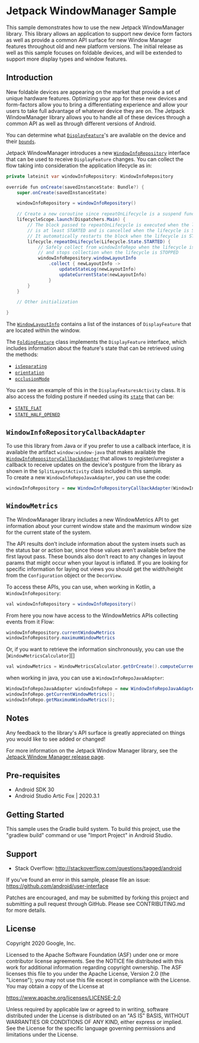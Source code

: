 
Jetpack WindowManager Sample
===================================

This sample demonstrates how to use the new Jetpack WindowManager library.
This library allows an application to support new device form factors as well as
provide a common API surface for new Window Manager features throughout old and
new platform versions. The initial release as well as this sample focuses on
foldable devices, and will be extended to support more display types and window
features.

Introduction
------------

New foldable devices are appearing on the market that provide a set of unique
hardware features. Optimizing your app for these new devices and form-factors
allow you to bring a differentiating experience and allow your users to take
full advantage of whatever device they are on. The Jetpack WindowManager
library allows you to handle all of these devices through a common API as well
as through different versions of Android.

You can determine what [`DisplayFeature`][0]'s are available on the device
and their
[`bounds`][1].

Jetpack WindowManager introduces a new [`WindowInfoRepository`][2] interface that can
be used to receive `DisplayFeature` changes. You can collect the flow taking
into consideration the application lifecycle as in:
``` java
private lateinit var windowInfoRepository: WindowInfoRepository

override fun onCreate(savedInstanceState: Bundle?) {
    super.onCreate(savedInstanceState)

    windowInfoRepository = windowInfoRepository()

    // Create a new coroutine since repeatOnLifecycle is a suspend function
    lifecycleScope.launch(Dispatchers.Main) {
        // The block passed to repeatOnLifecycle is executed when the lifecycle
        // is at least STARTED and is cancelled when the lifecycle is STOPPED.
        // It automatically restarts the block when the lifecycle is STARTED again.
        lifecycle.repeatOnLifecycle(Lifecycle.State.STARTED) {
            // Safely collect from windowInfoRepo when the lifecycle is STARTED
            // and stops collection when the lifecycle is STOPPED
            windowInfoRepository.windowLayoutInfo
                .collect { newLayoutInfo ->
                    updateStateLog(newLayoutInfo)
                    updateCurrentState(newLayoutInfo)
                }
        }
    }

    // Other initialization

}
```

The [`WindowLayoutInfo`][3] contains a list of the instances of
`DisplayFeature` that are located within the window.

The [`FoldingFeature`][4] class implements the `DisplayFeature` interface,
which includes information about the feature's state that can be retrieved
using the methods:

  * [`isSeparating`][20]
  * [`orientation`][21]
  * [`occlusionMode`][22]

You can see an example of this in the `DisplayFeaturesActivity` class.
It is also access the folding posture if needed using its [`state`][23] that
can be:

  * [`STATE_FLAT`][24]
  * [`STATE_HALF_OPENED`][25]


[0]: https://developer.android.com/reference/androidx/window/DisplayFeature
[1]: https://developer.android.com/reference/androidx/window/DisplayFeature#bounds()
[2]: https://developer.android.com/reference/androidx/window/WindowInfoRepository
[3]: https://developer.android.com/reference/androidx/window/WindowLayoutInfo
[4]: https://developer.android.com/reference/androidx/window/FoldingFeature

[20]: https://developer.android.com/reference/androidx/window/FoldingFeature#isSeparating()
[21]: https://developer.android.com/reference/androidx/window/FoldingFeature#orientation()
[22]: https://developer.android.com/reference/androidx/window/FoldingFeature#occlusionMode()
[23]: https://developer.android.com/reference/androidx/window/FoldingFeature#state()
[24]: https://developer.android.com/reference/androidx/window/FoldingFeature.Companion#STATE_FLAT()
[25]: https://developer.android.com/reference/androidx/window/FoldingFeature.Companion#STATE_HALF_OPENED()

`WindowInfoRepositoryCallbackAdapter`
-------------------------------------

To use this library from Java or if you prefer to use a callback interface, it
is available the artifact `window:window-java` that makes available the 
[`WindowInfoRepositoryCallbackAdapter`][30] that allows to
register/unregister a callback to receive updates on the device's postgure
from the library as shown in the `SplitLayoutActivity` class included in this
sample.  
To create a new `WindowInfoRepoJavaAdapter`, you can use the code:

```java
windowInfoRepository = new WindowInfoRepositoryCallbackAdapter(WindowInfoRepository.getOrCreate(this));
```

[30]: https://developer.android.com/reference/androidx/window/java/WindowInfoRepositoryCallbackAdapter

`WindowMetrics`
---------------

The WindowManager library includes a new WindowMetrics API to get information
about your current window state and the maximum window size for the current
state of the system.

The API results don’t include information about the system insets such as the
status bar or action bar, since those values aren’t available before the first
layout pass. These bounds also don’t react to any changes in layout params
that might occur when your layout is inflated. If you are looking for specific
information for laying out views you should get the width/height from the
`Configuration` object or the `DecorView`.

To access these APIs, you can use, when working in Kotlin, a `WindowInfoRepository`:

``` java
val windowInfoRepository = windowInfoRepository()
```

From here you now have access to the WindowMetrics APIs collecting events from it Flow:

``` java
windowInfoRepository.currentWindowMetrics
windowInfoRepository.maximumWindowMetrics
```

Or, if you want to retrieve the information sinchronously, you can use the [`WindowMetricsCalculator`][]

``` java
val windowMetrics = WindowMetricsCalculator.getOrCreate().computeCurrentWindowMetrics(activity)
```

when working in java, you can use a `WindowInfoRepoJavaAdapter`:

```java
WindowInfoRepoJavaAdapter windowInfoRepo = new WindowInfoRepoJavaAdapter(WindowInfoRepo.create(this));
windowInfoRepo.getCurrentWindowMetrics();
windowInfoRepo.getMaximumWindowMetrics();
```

Notes
-----

Any feedback to the library's API surface is greatly appreciated on things you would
like to see added or changed!

For more information on the Jetpack Window Manager library, see the
[Jetpack Window Manager release page][99].

[99]: https://developer.android.com/jetpack/androidx/releases/window

Pre-requisites
--------------

- Android SDK 30
- Android Studio Artic Fox | 2020.3.1

Getting Started
---------------

This sample uses the Gradle build system. To build this project, use the
"gradlew build" command or use "Import Project" in Android Studio.

Support
-------

- Stack Overflow: http://stackoverflow.com/questions/tagged/android

If you've found an error in this sample, please file an issue:
https://github.com/android/user-interface

Patches are encouraged, and may be submitted by forking this project and
submitting a pull request through GitHub. Please see CONTRIBUTING.md for more details.

License
-------

Copyright 2020 Google, Inc.

Licensed to the Apache Software Foundation (ASF) under one or more contributor
license agreements.  See the NOTICE file distributed with this work for
additional information regarding copyright ownership.  The ASF licenses this
file to you under the Apache License, Version 2.0 (the "License"); you may not
use this file except in compliance with the License.  You may obtain a copy of
the License at

  https://www.apache.org/licenses/LICENSE-2.0

Unless required by applicable law or agreed to in writing, software
distributed under the License is distributed on an "AS IS" BASIS, WITHOUT
WARRANTIES OR CONDITIONS OF ANY KIND, either express or implied.  See the
License for the specific language governing permissions and limitations under
the License.


